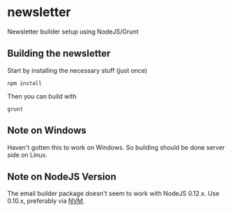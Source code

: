 # newsletter
Newsletter builder setup using NodeJS/Grunt

## Building the newsletter
Start by installing the necessary stuff (just once)
```
npm install
```

Then you can build with
```
grunt
```
## Note on Windows
Haven't gotten this to work on Windows. So building should be done server side on Linux.

## Note on NodeJS Version
The email builder package doesn't seem to work with NodeJS 0.12.x. Use 0.10.x, preferably via [NVM](https://github.com/creationix/nvm).
